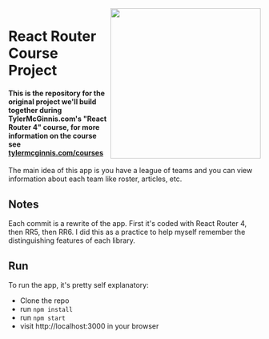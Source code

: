 <img src="https://tylermcginnis.com/tylermcginnis_glasses-300.png" width="300" align="right">

React Router Course Project
========

#### This is the repository for the original project we'll build together during TylerMcGinnis.com's "React Router 4" course, for more information on the course see [tylermcginnis.com/courses](https://tylermcginnis.com/courses)

The main idea of this app is you have a league of teams and you can view information about each team like roster, articles, etc.

## Notes
Each commit is a rewrite of the app. First it's coded with React Router 4, then RR5, then RR6. I did this as a practice to help myself remember the distinguishing features of each library.

## Run
To run the app, it's pretty self explanatory:
- Clone the repo
- run `npm install`
- run `npm start`
- visit http://localhost:3000 in your browser
